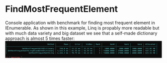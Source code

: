 # FindMostFrequentElement
Console application with benchmark for finding most frequent element in IEnumerable.
As shown in this example, Linq is propably more readable but with much data variety and big dataset we see that a self-made dictionary approach is almost 5 times faster:
![alt text](https://github.com/KrystianZakrys/FindMostFrequentElement/blob/main/screenshot.PNG?raw=true)

